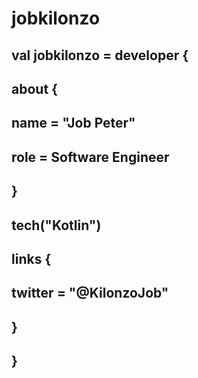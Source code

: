 # jobkilonzo
## val jobkilonzo = developer {
##    about {
##        name = "Job Peter"
##        role = Software Engineer
##    }
##    tech("Kotlin")
##    links {
##        twitter = "@KilonzoJob"
##    }
## }
